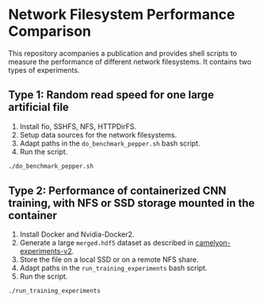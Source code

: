 # Network Filesystem Performance Comparison

This repository acompanies a publication and provides shell scripts to measure the performance of different network filesystems. It contains two types of experiments.


## Type 1: Random read speed for one large artificial file

1. Install fio, SSHFS, NFS, HTTPDirFS.
2. Setup data sources for the network filesystems.
3. Adapt paths in the `do_benchmark_pepper.sh` bash script.
4. Run the script.

```bash
./do_benchmark_pepper.sh
```


## Type 2: Performance of containerized CNN training, with NFS or SSD storage mounted in the container

1. Install Docker and Nvidia-Docker2.
2. Generate a large `merged.hdf5` dataset as described in [camelyon-experiments-v2](https://github.com/deep-projects/camelyon-experiments-v2).
3. Store the file on a local SSD or on a remote NFS share.
4. Adapt paths in the `run_training_experiments` bash script. 
5. Run the script.

```bash
./run_training_experiments
```
